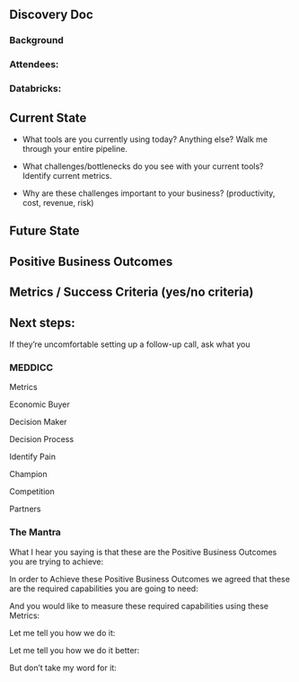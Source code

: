 ## Discovery Doc

### Background
### Attendees: 
### Databricks: 



## Current State
* What tools are you currently using today? Anything else? Walk me through your entire pipeline. 


* What challenges/bottlenecks do you see with your current tools? Identify current metrics.


* Why are these challenges important to your business? (productivity, cost, revenue, risk) 



## Future State



## Positive Business Outcomes



## Metrics / Success Criteria (yes/no criteria) 


## Next steps: 
If they’re uncomfortable setting up a follow-up call, ask what you 



### MEDDICC 
Metrics
 
Economic Buyer 

Decision Maker

Decision Process

Identify Pain 

Champion

Competition

Partners

### The Mantra 
What I hear you saying is that these are the Positive Business Outcomes you are trying to achieve: 

In order to Achieve these Positive Business Outcomes we agreed that these are the required capabilities you are going to need:

And you would like to measure these required capabilities using these Metrics:  

Let me tell you how we do it:

Let me tell you how we do it better:

But don’t take my word for it: 
